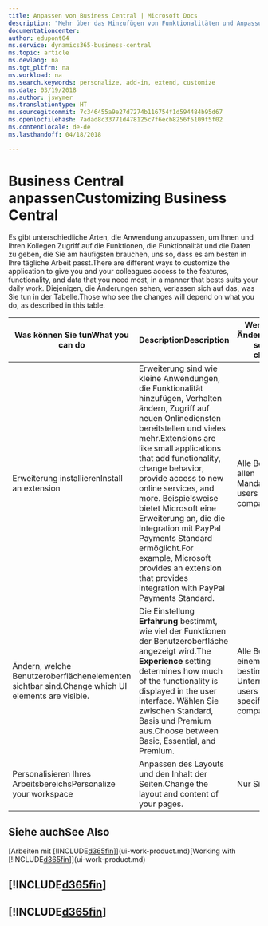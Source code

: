 ```yaml
---
title: Anpassen von Business Central | Microsoft Docs
description: "Mehr über das Hinzufügen von Funktionalitäten und Anpassungen in Business Central erfahren."
documentationcenter: 
author: edupont04
ms.service: dynamics365-business-central
ms.topic: article
ms.devlang: na
ms.tgt_pltfrm: na
ms.workload: na
ms.search.keywords: personalize, add-in, extend, customize
ms.date: 03/19/2018
ms.author: jswymer
ms.translationtype: HT
ms.sourcegitcommit: 7c346455a9e27d7274b116754f1d594484b95d67
ms.openlocfilehash: 7adad8c33771d478125c7f6ecb8256f5109f5f02
ms.contentlocale: de-de
ms.lasthandoff: 04/18/2018

---
```

# <a name="customizing-business-central"></a><span data-ttu-id="ee2c5-103">Business Central anpassen</span><span class="sxs-lookup"><span data-stu-id="ee2c5-103">Customizing Business Central</span></span>
<!--NAV # Customizing Dynamics NAV -->
<span data-ttu-id="ee2c5-104">Es gibt unterschiedliche Arten, die Anwendung anzupassen, um Ihnen und Ihren Kollegen Zugriff auf die Funktionen, die Funktionalität und die Daten zu geben, die Sie am häufigsten brauchen, uns so, dass es am besten in Ihre tägliche Arbeit passt.</span><span class="sxs-lookup"><span data-stu-id="ee2c5-104">There are different ways to customize the application to give you and your colleagues access to the features, functionality, and data that you need most, in a manner that bests suits your daily work.</span></span> <span data-ttu-id="ee2c5-105">Diejenigen, die Änderungen sehen, verlassen sich auf das, was Sie tun in der Tabelle.</span><span class="sxs-lookup"><span data-stu-id="ee2c5-105">Those who see the changes will depend on what you do, as described in this table.</span></span>

| <span data-ttu-id="ee2c5-106">Was können Sie tun</span><span class="sxs-lookup"><span data-stu-id="ee2c5-106">What you can do</span></span>    |  <span data-ttu-id="ee2c5-107">Description</span><span class="sxs-lookup"><span data-stu-id="ee2c5-107">Description</span></span>  |  <span data-ttu-id="ee2c5-108">Wer sieht die Änderungen</span><span class="sxs-lookup"><span data-stu-id="ee2c5-108">Who sees the changes</span></span>  |  <span data-ttu-id="ee2c5-109">Weitere Informationen</span><span class="sxs-lookup"><span data-stu-id="ee2c5-109">More information</span></span>  |
|-----|---------------|---------|-------|
|<span data-ttu-id="ee2c5-110">Erweiterung installieren</span><span class="sxs-lookup"><span data-stu-id="ee2c5-110">Install an extension</span></span>|<span data-ttu-id="ee2c5-111">Erweiterung sind wie kleine Anwendungen, die Funktionalität hinzufügen, Verhalten ändern, Zugriff auf neuen Onlinediensten bereitstellen und vieles mehr.</span><span class="sxs-lookup"><span data-stu-id="ee2c5-111">Extensions are like small applications that add functionality, change behavior, provide access to new online services, and more.</span></span> <span data-ttu-id="ee2c5-112">Beispielsweise bietet Microsoft eine Erweiterung an, die die Integration mit PayPal Payments Standard ermöglicht.</span><span class="sxs-lookup"><span data-stu-id="ee2c5-112">For example, Microsoft provides an extension that provides integration with PayPal Payments Standard.</span></span>|<span data-ttu-id="ee2c5-113">Alle Benutzer in allen Mandanten.</span><span class="sxs-lookup"><span data-stu-id="ee2c5-113">All users in all companies.</span></span>|[<span data-ttu-id="ee2c5-114">Erweiterungen nutzen anpassen</span><span class="sxs-lookup"><span data-stu-id="ee2c5-114">Customizing Using Extensions</span></span>](ui-extensions.md)|
|<span data-ttu-id="ee2c5-115">Ändern, welche Benutzeroberflächenelementen sichtbar sind.</span><span class="sxs-lookup"><span data-stu-id="ee2c5-115">Change which UI elements are visible.</span></span>|<span data-ttu-id="ee2c5-116">Die Einstellung **Erfahrung** bestimmt, wie viel der Funktionen der Benutzeroberfläche angezeigt wird.</span><span class="sxs-lookup"><span data-stu-id="ee2c5-116">The **Experience** setting determines how much of the functionality is displayed in the user interface.</span></span> <span data-ttu-id="ee2c5-117">Wählen Sie zwischen Standard, Basis und Premium aus.</span><span class="sxs-lookup"><span data-stu-id="ee2c5-117">Choose between Basic, Essential, and Premium.</span></span>|<span data-ttu-id="ee2c5-118">Alle Benutzer in einem bestimmten Unternehmen.</span><span class="sxs-lookup"><span data-stu-id="ee2c5-118">All users in a specific company.</span></span>|[<span data-ttu-id="ee2c5-119">Sie können auswählen, welche Funktionen angezeigt werden</span><span class="sxs-lookup"><span data-stu-id="ee2c5-119">Changing Which Features are Displayed</span></span>](ui-experiences.md)|
|<span data-ttu-id="ee2c5-120">Personalisieren Ihres Arbeitsbereichs</span><span class="sxs-lookup"><span data-stu-id="ee2c5-120">Personalize your workspace</span></span>|<span data-ttu-id="ee2c5-121">Anpassen des Layouts und den Inhalt der Seiten.</span><span class="sxs-lookup"><span data-stu-id="ee2c5-121">Change the layout and content of your pages.</span></span>|<span data-ttu-id="ee2c5-122">Nur Sie.</span><span class="sxs-lookup"><span data-stu-id="ee2c5-122">Only you.</span></span>|[<span data-ttu-id="ee2c5-123">Personalisieren Ihres Arbeitsbereichs</span><span class="sxs-lookup"><span data-stu-id="ee2c5-123">Personalizing Your Workspace</span></span>](ui-personalization-user.md)|

## <a name="see-also"></a><span data-ttu-id="ee2c5-124">Siehe auch</span><span class="sxs-lookup"><span data-stu-id="ee2c5-124">See Also</span></span>
<span data-ttu-id="ee2c5-125">[Arbeiten mit [!INCLUDE[d365fin](includes/d365fin_md.md)]](ui-work-product.md)</span><span class="sxs-lookup"><span data-stu-id="ee2c5-125">[Working with [!INCLUDE[d365fin](includes/d365fin_md.md)]](ui-work-product.md)</span></span>  

## [!INCLUDE[d365fin](includes/free_trial_md.md)]  
## [!INCLUDE[d365fin](includes/training_link_md.md)]

